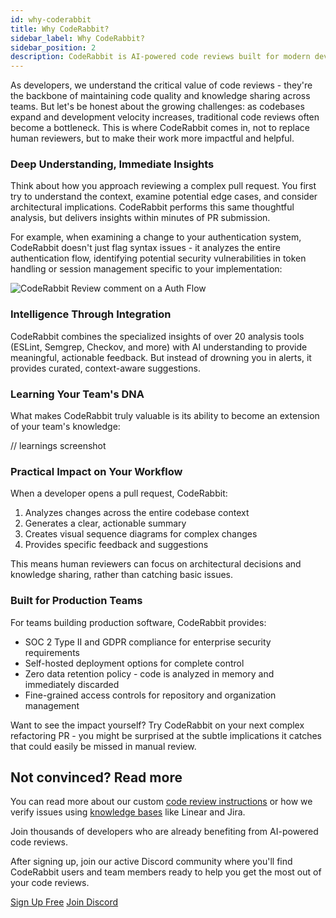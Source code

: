 ```yaml
---
id: why-coderabbit
title: Why CodeRabbit?
sidebar_label: Why CodeRabbit?
sidebar_position: 2
description: CodeRabbit is AI-powered code reviews built for modern development teams
---
```


As developers, we understand the critical value of code reviews - they're the backbone of maintaining code quality and knowledge sharing across teams. But let's be honest about the growing challenges: as codebases expand and development velocity increases, traditional code reviews often become a bottleneck. This is where CodeRabbit comes in, not to replace human reviewers, but to make their work more impactful and helpful.

### Deep Understanding, Immediate Insights

Think about how you approach reviewing a complex pull request. You first try to understand the context, examine potential edge cases, and consider architectural implications. CodeRabbit performs this same thoughtful analysis, but delivers insights within minutes of PR submission.

For example, when examining a change to your authentication system, CodeRabbit doesn't just flag syntax issues - it analyzes the entire authentication flow, identifying potential security vulnerabilities in token handling or session management specific to your implementation:

![CodeRabbit Review comment on a Auth Flow](/img/about/why-cr-auth-flow-cors.png "CodeRabbit Code Review Comment")

### Intelligence Through Integration

CodeRabbit combines the specialized insights of over 20 analysis tools (ESLint, Semgrep, Checkov, and more) with AI understanding to provide meaningful, actionable feedback. But instead of drowning you in alerts, it provides curated, context-aware suggestions.

### Learning Your Team's DNA

What makes CodeRabbit truly valuable is its ability to become an extension of your team's knowledge:

// learnings screenshot

### Practical Impact on Your Workflow

When a developer opens a pull request, CodeRabbit:

1. Analyzes changes across the entire codebase context
2. Generates a clear, actionable summary
3. Creates visual sequence diagrams for complex changes
4. Provides specific feedback and suggestions

This means human reviewers can focus on architectural decisions and knowledge sharing, rather than catching basic issues.

### Built for Production Teams

For teams building production software, CodeRabbit provides:

- SOC 2 Type II and GDPR compliance for enterprise security requirements
- Self-hosted deployment options for complete control
- Zero data retention policy - code is analyzed in memory and immediately discarded
- Fine-grained access controls for repository and organization management

Want to see the impact yourself? Try CodeRabbit on your next complex refactoring PR - you might be surprised at the subtle implications it catches that could easily be missed in manual review.

## Not convinced? Read more

You can read more about our custom [code review instructions](/guides/review-instructions) or how we verify issues using [knowledge bases](/integrations/knowledge-base) like Linear and Jira.

Join thousands of developers who are already benefiting from AI-powered code reviews.

After signing up, join our active Discord community where you'll find CodeRabbit users and team members ready to help you get the most out of your code reviews.

<div style={{display: 'flex', gap: '10px', marginTop: '20px'}}>
  <a href="https://app.coderabbit.ai/login" className="button button--primary button--lg">Sign Up Free</a>
  <a href="https://discord.gg/coderabbit" className="button button--secondary button--lg">Join Discord</a>
</div>
